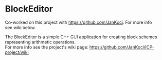 # BlockEditor

Co-worked on this project with https://github.com/JanKoci. For more info see wiki below.

The BlockEditor is a simple C++ GUI application for creating block schemes representing arithmetic operations.\
For more info see the project's wiki page: https://github.com/JanKoci/ICP-project/wiki

